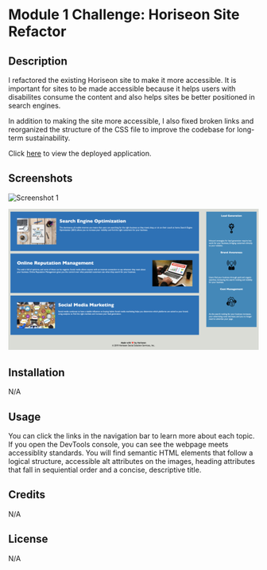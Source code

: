 # Module 1 Challenge: Horiseon Site Refactor

## Description

I refactored the existing Horiseon site to make it more accessible. It is important for sites to be made accessible because it helps users with disabilites consume the content and also helps sites be better positioned in search engines. 

In addition to making the site more accessible, I also fixed broken links and reorganized the structure of the CSS file to improve the codebase for long-term sustainability.

Click [here](https://sieraford.github.io/module-1-challenge/) to view the deployed application. 

## Screenshots
![Screenshot 1](/assets/images/screenshot-1.png?raw=true)

![Screenshot 2](/assets/images/screenshot-2.png?raw=true)

## Installation

N/A

## Usage

You can click the links in the navigation bar to learn more about each topic. If you open the DevTools console, you can see the webpage meets accessiblity standards. You will find semantic HTML elements that follow a logical structure, accessible alt attributes on the images, heading attributes that fall in sequiential order and a concise, descriptive title.

## Credits

N/A

## License

N/A


